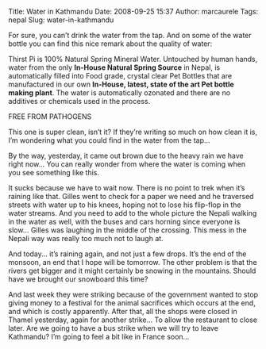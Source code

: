 Title: Water in Kathmandu
Date: 2008-09-25 15:37
Author: marcaurele
Tags: nepal
Slug: water-in-kathmandu

For sure, you can’t drink the water from the tap. And on some of the
water bottle you can find this nice remark about the quality of water:  

Thirst Pi is 100% Natural Spring Mineral Water. Untouched by human
hands, water from the only **In-House Natural Spring Source** in Nepal,
is automatically filled into Food grade, crystal clear Pet Bottles that
are manufactured in our own **In-House, latest, state of the art Pet
bottle making plant**. The water is automatically ozonated and there are
no additives or chemicals used in the process.  

FREE FROM PATHOGENS

This one is super clean, isn’t it? If they’re writing so much on how
clean it is, I’m wondering what you could find in the water from the
tap...  

By the way, yesterday, it came out brown due to the heavy rain we have
right now... You can really wonder from where the water is coming when
you see something like this.  

It sucks because we have to wait now. There is no point to trek when
it’s raining like that. Gilles went to check for a paper we need and he
traversed streets with water up to his knees, hoping not to lose his
flip-flop in the water streams. And you need to add to the whole picture
the Nepali walking in the water as well, with the buses and cars horning
since everyone is slow... Gilles was laughing in the middle of the
crossing. This mess in the Nepali way was really too much not to laugh
at.

And today... it’s raining again, and not just a few drops. It’s the end
of the monsoon, an end that I hope will be tomorrow. The other problem
is that the rivers get bigger and it might certainly be snowing in the
mountains. Should have we brought our snowboard this time?

And last week they were striking because of the government wanted to
stop giving money to a festival for the animal sacrifices which occurs
at the end, and which is costly apparently. After that, all the shops
were closed in Thamel yesterday, again for another strike... To allow
the restaurant to close later. Are we going to have a bus strike when we
will try to leave Kathmandu? I’m going to feel a bit like in France
soon...

